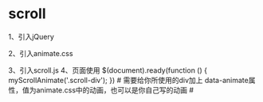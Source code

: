 # scroll
1、引入jQuery
<script src="js/jquery-1.8.3.min.js"></script>
2、引入animate.css
<link rel="stylesheet" href="css/animate.css"/>
3、引入scroll.js
<script src="js/scroll.js"></script>
4、页面使用
$(document).ready(function () {
    myScrollAnimate('.scroll-div');
})
# 需要给你所使用的div加上 data-animate属性，值为animate.css中的动画，也可以是你自己写的动画
# <div class="scroll-div" data-animate="fadeInDown"></div>
